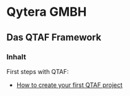 # Qytera GMBH

## Das QTAF Framework


### Inhalt

First steps with QTAF:
- <a href="/articles/New_QTAF_Project.html">How to create your first QTAF project</a>